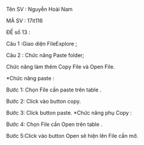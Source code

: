 Tên SV : Nguyễn Hoài Nam

MÃ SV : 17it116

ĐỀ số 13 :

Câu 1 :Giao diện FileExplore ;

Câu 2 : Chức năng Paste folder;

Chức năng làm thêm Copy File và Open File.

*Chức năng paste :

Bước 1: Chọn File cần paste trên table .

Bước 2: Click vào button copy.

Bước 3: Click button paste. *Chức năng phụ Copy :

Bước 4: Chọn File cần Open trên table .

Bước 5:Click vào button Open sẽ hiện lên File cần mở.
